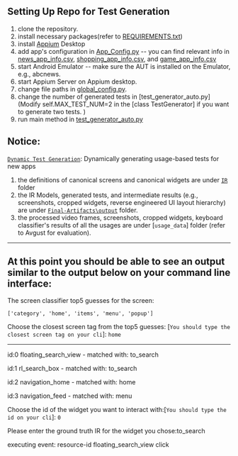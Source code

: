 ## Setting Up Repo for Test Generation
1. clone the repository.
2. install necessary packages(refer to [REQUIREMENTS.txt](https://github.com/liushuqi-2022/GUEST-repo/blob/main/REQUIREMENTS.txt))
3. install [Appium](http://appium.io/) Desktop
4. add app's configuration in [App_Config.py](https://github.com/liushuqi-2022/GUEST-repo/blob/main/code/dynamic_generation/App_Config.py)
    -- you can find relevant info in [news_app_info.csv](https://github.com/liushuqi-2022/GUEST-repo/blob/main/news_app_info.csv), [shopping_app_info.csv](https://github.com/liushuqi-2022/GUEST-repo/blob/main/shopping_app_info.csv), and [game_app_info.csv](https://github.com/liushuqi-2022/GUEST-repo/blob/main/game_app_info.csv)
5. start Android Emulator -- make sure the AUT is installed on the Emulator, e.g., abcnews.
6. start Appium Server on Appium desktop.
7. change file paths in [global_config.py](https://github.com/liushuqi-2022/GUEST-repo/blob/main/code/global_config.py).
8. change the number of generated tests in [test_generator_auto.py](Modify self.MAX_TEST_NUM=2 in the [class TestGenerator] if you want to generate two tests. )
9. run main method in [test_generator_auto.py](https://github.com/liushuqi-2022/GUEST-repo/blob/main/code/dynamic_generation/test_generator_auto.py)

## Notice:
[`Dynamic Test Generation`](https://github.com/liushuqi-2022/GUEST-repo/tree/main/code/dynamic_generation): Dynamically generating usage-based tests for new apps

 1. the definitions of canonical screens and canonical widgets are under [`IR`](https://github.com/liushuqi-2022/GUEST-repo/tree/main/IR) folder
 2. the IR Models, generated tests, and intermediate results (e.g., screenshots, cropped widgets, reverse engineered UI layout hierarchy) are under [`Final-Artifacts\output`](https://github.com/liushuqi-2022/GUEST-repo/tree/main/Final-Artifacts/output) folder.
3. the processed video frames, screenshots, cropped widgets, keyboard classifier's results of all the usages are under [`usage_data`] folder (refer to Avgust for evaluation).

---------
At this point you should be able to see an output similar to the output below on your command line interface:
---------
The screen classifier top5 guesses for the screen:

 `['category', 'home', 'items', 'menu', 'popup']`

Choose the closest screen tag from the top5 guesses: [`You should type the closest screen tag on your cli`]: `home`

---------
id:0 floating_search_view - matched with: to_search

id:1 rl_search_box - matched with: to_search

id:2 navigation_home - matched with: home

id:3 navigation_feed - matched with: menu

Choose the id of the widget you want to interact with:[`You should type the id on your cli`]: `0`

Please enter the ground truth IR for the widget you chose:to_search

executing event: resource-id floating_search_view click
